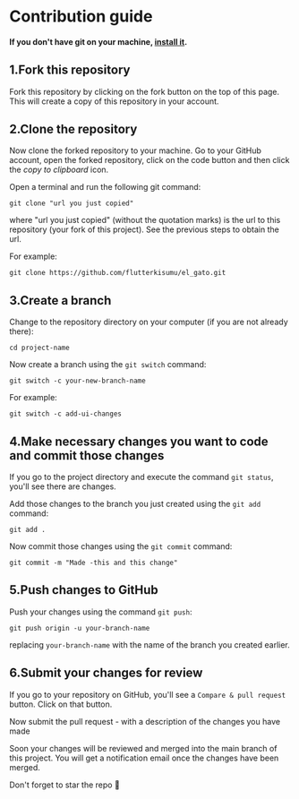 # Contribution guide

#### If you don't have git on your machine, [install it](https://help.github.com/articles/set-up-git/).

## 1.Fork this repository

Fork this repository by clicking on the fork button on the top of this page.
This will create a copy of this repository in your account.

## 2.Clone the repository

Now clone the forked repository to your machine. Go to your GitHub account, open the forked repository, click on the code button and then click the _copy to clipboard_ icon.

Open a terminal and run the following git command:

```
git clone "url you just copied"
```

where "url you just copied" (without the quotation marks) is the url to this repository (your fork of this project). See the previous steps to obtain the url.



For example:

```
git clone https://github.com/flutterkisumu/el_gato.git
```


## 3.Create a branch

Change to the repository directory on your computer (if you are not already there):

```
cd project-name
```

Now create a branch using the `git switch` command:

```
git switch -c your-new-branch-name
```

For example:

```
git switch -c add-ui-changes
```

## 4.Make necessary changes you want to code and commit those changes

If you go to the project directory and execute the command `git status`, you'll see there are changes.

Add those changes to the branch you just created using the `git add` command:

```
git add .
```

Now commit those changes using the `git commit` command:

```
git commit -m "Made -this and this change"
```


## 5.Push changes to GitHub

Push your changes using the command `git push`:

```
git push origin -u your-branch-name
```

replacing `your-branch-name` with the name of the branch you created earlier.



## 6.Submit your changes for review

If you go to your repository on GitHub, you'll see a `Compare & pull request` button. Click on that button.



Now submit the pull request - with a description of the changes you have made

Soon your changes will be reviewed and merged into the main branch of this project. You will get a notification email once the changes have been merged.

Don't forget to star the repo 🤩 




